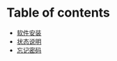 # Table of contents

* [软件安装](README.md)
* [状态说明](zhuang-tai-shuo-ming.md)
* [忘记密码](wang-ji-mi-ma.md)
